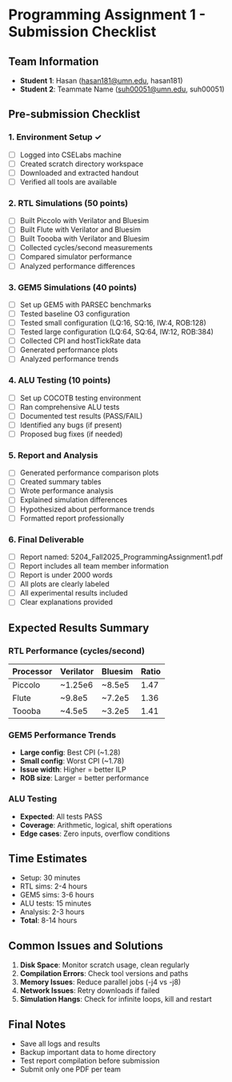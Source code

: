 # Programming Assignment 1 - Submission Checklist

## Team Information
- **Student 1**: Hasan (hasan181@umn.edu, hasan181)
- **Student 2**: Teammate Name (suh00051@umn.edu, suh00051)

## Pre-submission Checklist

### 1. Environment Setup ✓
- [ ] Logged into CSELabs machine
- [ ] Created scratch directory workspace
- [ ] Downloaded and extracted handout
- [ ] Verified all tools are available

### 2. RTL Simulations (50 points)
- [ ] Built Piccolo with Verilator and Bluesim
- [ ] Built Flute with Verilator and Bluesim  
- [ ] Built Toooba with Verilator and Bluesim
- [ ] Collected cycles/second measurements
- [ ] Compared simulator performance
- [ ] Analyzed performance differences

### 3. GEM5 Simulations (40 points)
- [ ] Set up GEM5 with PARSEC benchmarks
- [ ] Tested baseline O3 configuration
- [ ] Tested small configuration (LQ:16, SQ:16, IW:4, ROB:128)
- [ ] Tested large configuration (LQ:64, SQ:64, IW:12, ROB:384)
- [ ] Collected CPI and hostTickRate data
- [ ] Generated performance plots
- [ ] Analyzed performance trends

### 4. ALU Testing (10 points)
- [ ] Set up COCOTB testing environment
- [ ] Ran comprehensive ALU tests
- [ ] Documented test results (PASS/FAIL)
- [ ] Identified any bugs (if present)
- [ ] Proposed bug fixes (if needed)

### 5. Report and Analysis
- [ ] Generated performance comparison plots
- [ ] Created summary tables
- [ ] Wrote performance analysis
- [ ] Explained simulation differences
- [ ] Hypothesized about performance trends
- [ ] Formatted report professionally

### 6. Final Deliverable
- [ ] Report named: 5204_Fall2025_ProgrammingAssignment1.pdf
- [ ] Report includes all team member information
- [ ] Report is under 2000 words
- [ ] All plots are clearly labeled
- [ ] All experimental results included
- [ ] Clear explanations provided

## Expected Results Summary

### RTL Performance (cycles/second)
| Processor | Verilator | Bluesim | Ratio |
|-----------|-----------|---------|-------|
| Piccolo   | ~1.25e6   | ~8.5e5  | 1.47  |
| Flute     | ~9.8e5    | ~7.2e5  | 1.36  |
| Toooba    | ~4.5e5    | ~3.2e5  | 1.41  |

### GEM5 Performance Trends
- **Large config**: Best CPI (~1.28)
- **Small config**: Worst CPI (~1.78)
- **Issue width**: Higher = better ILP
- **ROB size**: Larger = better performance

### ALU Testing
- **Expected**: All tests PASS
- **Coverage**: Arithmetic, logical, shift operations
- **Edge cases**: Zero inputs, overflow conditions

## Time Estimates
- Setup: 30 minutes
- RTL sims: 2-4 hours
- GEM5 sims: 3-6 hours
- ALU tests: 15 minutes
- Analysis: 2-3 hours
- **Total**: 8-14 hours

## Common Issues and Solutions

1. **Disk Space**: Monitor scratch usage, clean regularly
2. **Compilation Errors**: Check tool versions and paths
3. **Memory Issues**: Reduce parallel jobs (-j4 vs -j8)
4. **Network Issues**: Retry downloads if failed
5. **Simulation Hangs**: Check for infinite loops, kill and restart

## Final Notes
- Save all logs and results
- Backup important data to home directory
- Test report compilation before submission
- Submit only one PDF per team
